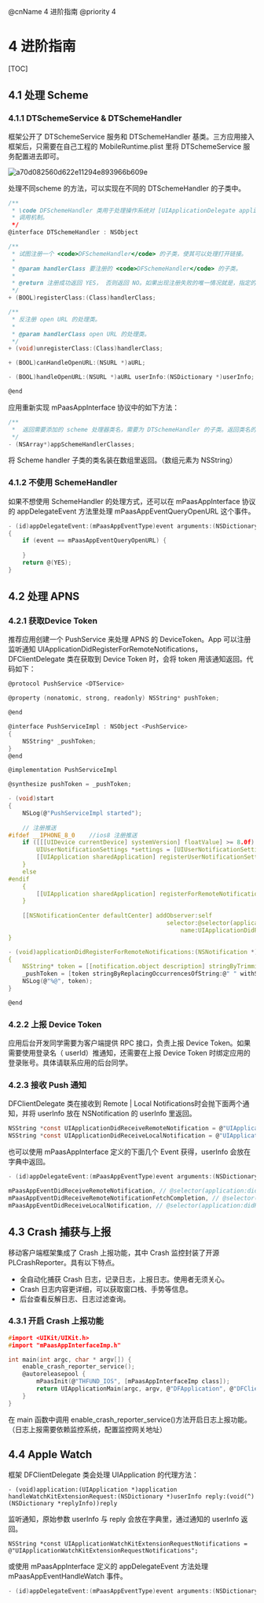 @cnName 4 进阶指南
@priority 4

# 4 进阶指南
[TOC]

## 4.1 处理 Scheme


### 4.1.1 DTSchemeService & DTSchemeHandler

框架公开了 DTSchemeService 服务和 DTSchemeHandler 基类。三方应用接入框架后，只需要在自己工程的 MobileRuntime.plist 里将 DTSchemeService 服务配置进去即可。

![a70d082560d622e11294e893966b609e](https://t.alipayobjects.com/images/rmsweb/T1EWtiXa4XXXXXXXXX.png)

处理不同scheme 的方法，可以实现在不同的 DTSchemeHandler 的子类中。
```C
/**
 * \code DFSchemeHandler 类用于处理操作系统对 [UIApplicationDelegate application:openURL:sourceApplication:annotation] 的
 * 调用机制。
 */
@interface DTSchemeHandler : NSObject

/**
 * 试图注册一个 <code>DFSchemeHandler</code> 的子类，使其可以处理打开链接。
 *
 * @param handlerClass 要注册的 <code>DFSchemeHandler</code> 的子类。
 *
 * @return 注册成功返回 YES， 否则返回 NO。如果出现注册失败的唯一情况就是，指定的类不是 DFURLCommandHandler 的一个子类。
 */
+ (BOOL)registerClass:(Class)handlerClass;

/**
 * 反注册 open URL 的处理类。
 *
 * @param handlerClass open URL 的处理类。
 */
+ (void)unregisterClass:(Class)handlerClass;

+ (BOOL)canHandleOpenURL:(NSURL *)aURL;

- (BOOL)handleOpenURL:(NSURL *)aURL userInfo:(NSDictionary *)userInfo;

@end

```

应用重新实现 mPaasAppInterface 协议中的如下方法：
```C
/**
 *  返回需要添加的 scheme 处理器类名，需要为 DTSchemeHandler 的子类。返回类名的字符串数组。
 */
- (NSArray*)appSchemeHandlerClasses;
```
将 Scheme handler 子类的类名装在数组里返回。（数组元素为 NSString）

### 4.1.2 不使用 SchemeHandler

如果不想使用 SchemeHandler 的处理方式，还可以在 mPaasAppInterface 协议的 appDelegateEvent 方法里处理 mPaasAppEventQueryOpenURL 这个事件。

```C
- (id)appDelegateEvent:(mPaasAppEventType)event arguments:(NSDictionary*)arguments
{
    if (event == mPaasAppEventQueryOpenURL) {
        
    }
    return @(YES);
}
```

## 4.2 处理 APNS


### 4.2.1 获取Device Token

推荐应用创建一个 PushService 来处理 APNS 的 DeviceToken。App 可以注册监听通知 UIApplicationDidRegisterForRemoteNotifications，DFClientDelegate 类在获取到 Device Token 时，会将 token 用该通知返回。代码如下：

```C
@protocol PushService <DTService>

@property (nonatomic, strong, readonly) NSString* pushToken;

@end

@interface PushServiceImpl : NSObject <PushService>
{
    NSString* _pushToken;
}
@end

@implementation PushServiceImpl

@synthesize pushToken = _pushToken;

- (void)start
{
    NSLog(@"PushServiceImpl started");
    
    // 注册推送
#ifdef __IPHONE_8_0    //ios8 注册推送
    if ([[[UIDevice currentDevice] systemVersion] floatValue] >= 8.0f) {
        UIUserNotificationSettings *settings = [UIUserNotificationSettings settingsForTypes:(UIUserNotificationTypeBadge                                                                                         | UIUserNotificationTypeSound | UIUserNotificationTypeAlert) categories:nil];
        [[UIApplication sharedApplication] registerUserNotificationSettings:settings];
    }
    else
#endif
    {
        [[UIApplication sharedApplication] registerForRemoteNotificationTypes:UIRemoteNotificationTypeSound | UIRemoteNotificationTypeAlert | UIRemoteNotificationTypeBadge];
    }
    
    [[NSNotificationCenter defaultCenter] addObserver:self
                                             selector:@selector(applicationDidRegisterForRemoteNotifications:)
                                                 name:UIApplicationDidRegisterForRemoteNotifications object:nil];
}

- (void)applicationDidRegisterForRemoteNotifications:(NSNotification *)notification
{
    NSString* token = [[notification.object description] stringByTrimmingCharactersInSet:[NSCharacterSet characterSetWithCharactersInString:@"<>"]];
    _pushToken = [token stringByReplacingOccurrencesOfString:@" " withString:@""];
    NSLog(@"%@", token);
}

@end
```

### 4.2.2 上报 Device Token

应用后台开发同学需要为客户端提供 RPC 接口，负责上报 Device Token。如果需要使用登录名（ userId）推通知，还需要在上报 Device Token 时绑定应用的登录账号。具体请联系应用的后台同学。

### 4.2.3 接收 Push 通知

DFClientDelegate 类在接收到 Remote | Local Notifications时会抛下面两个通知，并将 userInfo 放在 NSNotification 的 userInfo 里返回。

```C
NSString *const UIApplicationDidReceiveRemoteNotification = @"UIApplicationDidReceiveRemoteNotification";
NSString *const UIApplicationDidReceiveLocalNotification = @"UIApplicationDidReceiveLocalNotification";
```

也可以使用 mPaasAppInterface 定义的下面几个 Event 获得，userInfo 会放在字典中返回。
```C
- (id)appDelegateEvent:(mPaasAppEventType)event arguments:(NSDictionary*)arguments;
```

```C
mPaasAppEventDidReceiveRemoteNotification, // @selector(application:didReceiveRemoteNotification:)进入时调用
mPaasAppEventDidReceiveRemoteNotificationFetchCompletion, // @selector(application:didReceiveRemoteNotification:fetchCompletionHandler:)，返回"@(NSUInteger)"表示要返回的 UIBackgroundFetchResult 的值
mPaasAppEventDidReceiveLocalNotification, // @selector(application:didReceiveLocalNotification:)进入时调用
```

## 4.3 Crash 捕获与上报

移动客户端框架集成了 Crash 上报功能，其中 Crash 监控封装了开源 PLCrashReporter。具有以下特点。

* 全自动化捕获 Crash 日志，记录日志，上报日志。使用者无须关心。
* Crash 日志内容更详细，可以获取窗口栈、手势等信息。
* 后台查看反解日志、日志过滤查询。

### 4.3.1 开启 Crash 上报功能

```C
#import <UIKit/UIKit.h>
#import "mPaasAppInterfaceImp.h"

int main(int argc, char * argv[]) {
    enable_crash_reporter_service();
    @autoreleasepool {
        mPaasInit(@"THFUND_IOS", [mPaasAppInterfaceImp class]);
        return UIApplicationMain(argc, argv, @"DFApplication", @"DFClientDelegate");
    }
}
```
在 main 函数中调用 enable_crash_reporter_service()方法开启日志上报功能。（日志上报需要依赖监控系统，配置监控网关地址）

## 4.4 Apple Watch

框架 DFClientDelegate 类会处理 UIApplication 的代理方法：
```
- (void)application:(UIApplication *)application handleWatchKitExtensionRequest:(NSDictionary *)userInfo reply:(void(^)(NSDictionary *replyInfo))reply
```
监听通知，原始参数 userInfo 与 reply 会放在字典里，通过通知的 userInfo 返回。
```
NSString *const UIApplicationWatchKitExtensionRequestNotifications = @"UIApplicationWatchKitExtensionRequestNotifications";
```
或使用 mPaasAppInterface 定义的 appDelegateEvent 方法处理 mPaasAppEventHandleWatch 事件。
```C
- (id)appDelegateEvent:(mPaasAppEventType)event arguments:(NSDictionary*)arguments;
```